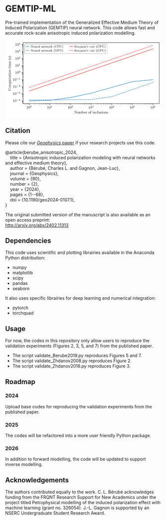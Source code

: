 # GEMTIP-ML
Pre-trained implementation of the Generalized Effective Medium Theory of Induced Polarization (GEMTIP) neural network. This code allows fast and accurate rock-scale anisotropic induced polarization modelling.

![plot](./assets/figures/timing-comparison-IPW.png)

## Citation
Please cite our [*Geophysics* paper](https://library.seg.org/doi/10.1190/geo2024-0107.1) if your research projects use this code.

@article{berube_anisotropic_2024,  
    title = {Anisotropic induced polarization modeling with neural networks and effective medium theory},  
    author = {Bérubé, Charles L. and Gagnon, Jean-Luc},  
    journal = {Geophysics},  
    volume = {90},  
    number = {2},  
    year = {2024},  
    pages = {1--68},  
    doi = {10.1190/geo2024-0107.1},  
}

The original submitted version of the manuscript is also available as an open access preprint:  
http://arxiv.org/abs/2402.11313 

## Dependencies
This code uses scientific and plotting librairies available in the Anaconda Python distribution: 
- numpy
- matplotlib
- scipy
- pandas
- seaborn

It also uses specific librairies for deep learning and numerical integration:
- pytorch
- torchquad 

## Usage
For now, the codes in this repository only allow users to reproduce the validation experiments (Figures 2, 3, 5, and 7) from the published paper.
- The script validate_Berube2019.py reproduces Figures 5 and 7.
- The script validate_Zhdanov2008.py reproduces Figure 2.
- The script validate_Zhdanov2018.py reproduces Figure 3.

## Roadmap
### 2024 
Upload base codes for reproducing the validation experiments from the published paper.

### 2025 
The codes will be refactored into a more user friendly Python package.

### 2026 
In addition to forward modelling, the code will be updated to support inverse modelling. 

## Acknowledgements
The authors contributed equally to the work. C. L. Bérubé acknowledges funding from the FRQNT Research Support for
New Academics under the project titled Petrophysical modelling of the induced polarization effect with machine learning (grant no. 326054). J.-L. Gagnon is supported by an NSERC Undergraduate Student Research Award.